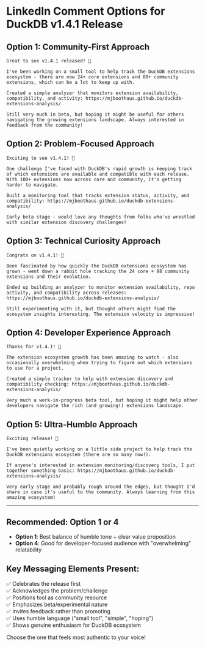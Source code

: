 # LinkedIn Comment Options for DuckDB v1.4.1 Release

## Option 1: Community-First Approach
```
Great to see v1.4.1 released! 🦆 

I've been working on a small tool to help track the DuckDB extensions ecosystem - there are now 24+ core extensions and 80+ community extensions, which can be a lot to keep up with. 

Created a simple analyzer that monitors extension availability, compatibility, and activity: https://mjboothaus.github.io/duckdb-extensions-analysis/

Still very much in beta, but hoping it might be useful for others navigating the growing extensions landscape. Always interested in feedback from the community!
```

## Option 2: Problem-Focused Approach
```
Exciting to see v1.4.1! 🦆

One challenge I've faced with DuckDB's rapid growth is keeping track of which extensions are available and compatible with each release. With 100+ extensions now across core and community, it's getting harder to navigate.

Built a monitoring tool that tracks extension status, activity, and compatibility: https://mjboothaus.github.io/duckdb-extensions-analysis/

Early beta stage - would love any thoughts from folks who've wrestled with similar extension discovery challenges!
```

## Option 3: Technical Curiosity Approach
```
Congrats on v1.4.1! 🦆

Been fascinated by how quickly the DuckDB extensions ecosystem has grown - went down a rabbit hole tracking the 24 core + 88 community extensions and their evolution.

Ended up building an analyzer to monitor extension availability, repo activity, and compatibility across releases: https://mjboothaus.github.io/duckdb-extensions-analysis/

Still experimenting with it, but thought others might find the ecosystem insights interesting. The extension velocity is impressive!
```

## Option 4: Developer Experience Approach
```
Thanks for v1.4.1! 🦆

The extension ecosystem growth has been amazing to watch - also occasionally overwhelming when trying to figure out which extensions to use for a project.

Created a simple tracker to help with extension discovery and compatibility checking: https://mjboothaus.github.io/duckdb-extensions-analysis/

Very much a work-in-progress beta tool, but hoping it might help other developers navigate the rich (and growing!) extensions landscape.
```

## Option 5: Ultra-Humble Approach
```
Exciting release! 🦆

I've been quietly working on a little side project to help track the DuckDB extensions ecosystem (there are so many now!). 

If anyone's interested in extension monitoring/discovery tools, I put together something basic: https://mjboothaus.github.io/duckdb-extensions-analysis/

Very early stage and probably rough around the edges, but thought I'd share in case it's useful to the community. Always learning from this amazing ecosystem!
```

---

## Recommended: Option 1 or 4
- **Option 1**: Best balance of humble tone + clear value proposition
- **Option 4**: Good for developer-focused audience with "overwhelming" relatability

## Key Messaging Elements Present:
✅ Celebrates the release first  
✅ Acknowledges the problem/challenge  
✅ Positions tool as community resource  
✅ Emphasizes beta/experimental nature  
✅ Invites feedback rather than promoting  
✅ Uses humble language ("small tool", "simple", "hoping")  
✅ Shows genuine enthusiasm for DuckDB ecosystem  

Choose the one that feels most authentic to your voice!